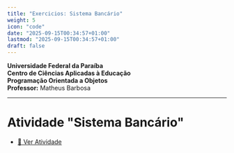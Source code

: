 ```yaml
---
title: "Exercicios: Sistema Bancário"
weight: 5
icon: "code"
date: "2025-09-15T00:34:57+01:00"
lastmod: "2025-09-15T00:34:57+01:00"
draft: false
---
```


**Universidade Federal da Paraíba**  
**Centro de Ciências Aplicadas à Educação**  
**Programação Orientada a Objetos**  
**Professor:** Matheus Barbosa

---

# Atividade "Sistema Bancário"

- [📄 Ver Atividade](https://github.com/ufpb-aps-poo/ativ1_4_sistema_bancario)
